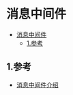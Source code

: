 # 消息中间件

<!-- TOC -->

- [消息中间件](#%e6%b6%88%e6%81%af%e4%b8%ad%e9%97%b4%e4%bb%b6)
  - [1.参考](#1%e5%8f%82%e8%80%83)

<!-- /TOC -->

## 1.参考

- [消息中间件介绍](https://blog.csdn.net/a953713428/article/details/70770087)

